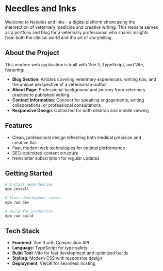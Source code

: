 # Needles and Inks

Welcome to Needles and Inks - a digital platform showcasing the intersection of veterinary medicine and creative writing. This website serves as a portfolio and blog for a veterinary professional who shares insights from both the clinical world and the art of storytelling.

## About the Project

This modern web application is built with Vue 3, TypeScript, and Vite, featuring:

- **Blog Section**: Articles covering veterinary experiences, writing tips, and the unique perspective of a veterinarian-author
- **About Page**: Professional background and journey from veterinary practice to published writing
- **Contact Information**: Connect for speaking engagements, writing collaborations, or professional consultations
- **Responsive Design**: Optimized for both desktop and mobile viewing

## Features

- Clean, professional design reflecting both medical precision and creative flair
- Fast, modern web technologies for optimal performance
- SEO-optimized content structure
- Newsletter subscription for regular updates

## Getting Started

```bash
# Install dependencies
npm install

# Start development server
npm run dev

# Build for production
npm run build
```

## Tech Stack

- **Frontend**: Vue 3 with Composition API
- **Language**: TypeScript for type safety
- **Build Tool**: Vite for fast development and optimized builds
- **Styling**: Modern CSS with responsive design
- **Deployment**: Vercel for seamless hosting
